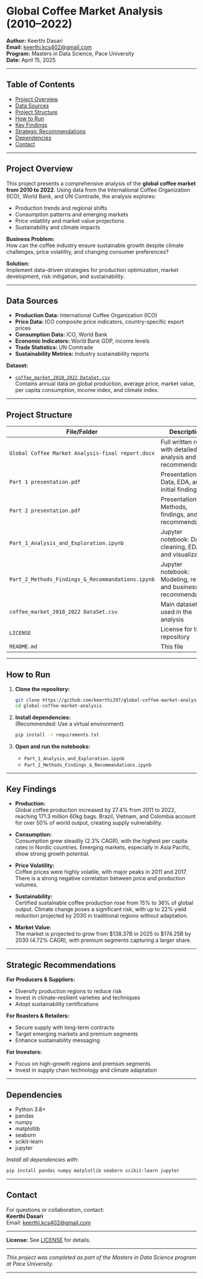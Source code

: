 
# Global Coffee Market Analysis (2010–2022)

**Author:** Keerthi Dasari  
**Email:** keerthi.kcs402@gmail.com  
**Program:** Masters in Data Science, Pace University  
**Date:** April 15, 2025

---

## Table of Contents

- [Project Overview](#project-overview)
- [Data Sources](#data-sources)
- [Project Structure](#project-structure)
- [How to Run](#how-to-run)
- [Key Findings](#key-findings)
- [Strategic Recommendations](#strategic-recommendations)
- [Dependencies](#dependencies)
- [Contact](#contact)

---

## Project Overview

This project presents a comprehensive analysis of the **global coffee market from 2010 to 2022**. Using data from the International Coffee Organization (ICO), World Bank, and UN Comtrade, the analysis explores:

- Production trends and regional shifts
- Consumption patterns and emerging markets
- Price volatility and market value projections
- Sustainability and climate impacts

**Business Problem:**  
How can the coffee industry ensure sustainable growth despite climate challenges, price volatility, and changing consumer preferences?

**Solution:**  
Implement data-driven strategies for production optimization, market development, risk mitigation, and sustainability.

---

## Data Sources

- **Production Data:** International Coffee Organization (ICO)
- **Price Data:** ICO composite price indicators, country-specific export prices
- **Consumption Data:** ICO, World Bank
- **Economic Indicators:** World Bank GDP, income levels
- **Trade Statistics:** UN Comtrade
- **Sustainability Metrics:** Industry sustainability reports

**Dataset:**  
- [`coffee_market_2010_2022 DataSet.csv`](coffee_market_2010_2022%20DataSet.csv)  
  Contains annual data on global production, average price, market value, per capita consumption, income index, and climate index.

---

## Project Structure

| File/Folder                                      | Description                                                      |
|--------------------------------------------------|------------------------------------------------------------------|
| `Global Coffee Market Analysis-final report.docx` | Full written report with detailed analysis and recommendations   |
| `Part 1 presentation.pdf`                        | Presentation: Data, EDA, and initial findings                    |
| `Part 2 presentation.pdf`                        | Presentation: Methods, findings, and recommendations             |
| `Part_1_Analysis_and_Exploration.ipynb`          | Jupyter notebook: Data cleaning, EDA, and visualizations         |
| `Part_2_Methods_Findings_&_Recommandations.ipynb`| Jupyter notebook: Modeling, results, and business recommendations|
| `coffee_market_2010_2022 DataSet.csv`            | Main dataset used in the analysis                                |
| `LICENSE`                                        | License for this repository                                      |
| `README.md`                                      | This file                                                        |

---

## How to Run

1. **Clone the repository:**
   ```bash
   git clone https://github.com/keerthi297/global-coffee-market-analysis.git
   cd global-coffee-market-analysis
   ```

2. **Install dependencies:**  
   (Recommended: Use a virtual environment)
   ```bash
   pip install -r requirements.txt
   ```


3. **Open and run the notebooks:**  
   - `Part_1_Analysis_and_Exploration.ipynb`
   - `Part_2_Methods_Findings_&_Recommandations.ipynb`



---

## Key Findings

- **Production:**  
  Global coffee production increased by 27.4% from 2011 to 2022, reaching 171.3 million 60kg bags. Brazil, Vietnam, and Colombia account for over 50% of world output, creating supply vulnerability.

- **Consumption:**  
  Consumption grew steadily (2.3% CAGR), with the highest per capita rates in Nordic countries. Emerging markets, especially in Asia Pacific, show strong growth potential.

- **Price Volatility:**  
  Coffee prices were highly volatile, with major peaks in 2011 and 2017. There is a strong negative correlation between price and production volumes.

- **Sustainability:**  
  Certified sustainable coffee production rose from 15% to 36% of global output. Climate change poses a significant risk, with up to 22% yield reduction projected by 2030 in traditional regions without adaptation.

- **Market Value:**  
  The market is projected to grow from $138.37B in 2025 to $174.25B by 2030 (4.72% CAGR), with premium segments capturing a larger share.

---

## Strategic Recommendations

**For Producers & Suppliers:**
- Diversify production regions to reduce risk
- Invest in climate-resilient varieties and techniques
- Adopt sustainability certifications

**For Roasters & Retailers:**
- Secure supply with long-term contracts
- Target emerging markets and premium segments
- Enhance sustainability messaging

**For Investors:**
- Focus on high-growth regions and premium segments
- Invest in supply chain technology and climate adaptation

---

## Dependencies

- Python 3.8+
- pandas
- numpy
- matplotlib
- seaborn
- scikit-learn
- jupyter

*Install all dependencies with:*
```bash
pip install pandas numpy matplotlib seaborn scikit-learn jupyter
```

---

## Contact

For questions or collaboration, contact:  
**Keerthi Dasari**  
Email: keerthi.kcs402@gmail.com

---

**License:** See [LICENSE](LICENSE) for details.

---

*This project was completed as part of the Masters in Data Science program at Pace University.*

---

